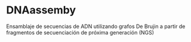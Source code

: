 # DNAassemby
Ensamblaje de secuencias de ADN utilizando grafos De Brujin a partir de fragmentos de secuenciación de próxima generación (NGS)
